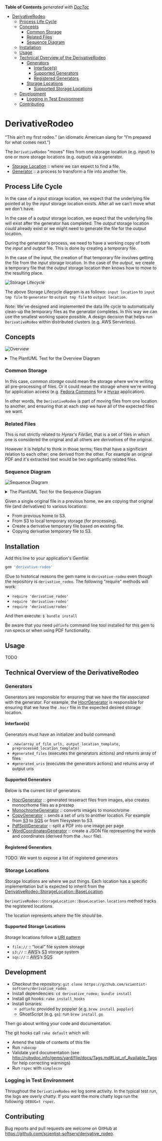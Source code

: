 <!-- START doctoc generated TOC please keep comment here to allow auto update -->
<!-- DON'T EDIT THIS SECTION, INSTEAD RE-RUN doctoc TO UPDATE -->
**Table of Contents**  *generated with [DocToc](https://github.com/thlorenz/doctoc)*

- [DerivativeRodeo](#derivativerodeo)
  - [Process Life Cycle](#process-life-cycle)
  - [Concepts](#concepts)
    - [Common Storage](#common-storage)
    - [Related Files](#related-files)
    - [Sequence Diagram](#sequence-diagram)
  - [Installation](#installation)
  - [Usage](#usage)
  - [Technical Overview of the DerivativeRodeo](#technical-overview-of-the-derivativerodeo)
    - [Generators](#generators)
      - [Interface(s)](#interfaces)
      - [Supported Generators](#supported-generators)
      - [Registered Generators](#registered-generators)
    - [Storage Locations](#storage-locations)
      - [Supported Storage Locations](#supported-storage-locations)
  - [Development](#development)
    - [Logging in Test Environment](#logging-in-test-environment)
  - [Contributing](#contributing)

<!-- END doctoc generated TOC please keep comment here to allow auto update -->

# DerivativeRodeo

“This ain’t my first rodeo.” (an idiomatic American slang for “I’m prepared for what comes next.”)

The `DerivativeRodeo` "moves" files from one storage location (e.g. *input*) to one or more storage locations (e.g. *output*) via a generator.

- [Storage Location](./lib/derivative_rodeo/storage_locations/base_location.rb) :: where we can expect to find a file.
- [Generator](./lib/derivative_rodeo/generators/base_generator.rb) :: a process to transform a file into another file.

## Process Life Cycle

In the case of a *input* storage location, we expect that the underlying file pointed at by the *input* storage location exists.  After all we can't move what we don't have.

In the case of a *output* storage location, we expect that the underlying file will exist after the generator has completed.  The *output* storage location *could* already exist or we might need to generate the file for the *output* location.

During the generator's process, we need to have a working copy of both the *input* and *output* file.  This is done by creating a temporary file.

In the case of the *input*, the creation of that temporary file involves getting the file from the *input* storage location.  In the case of the *output*, we create a temporary file that the *output* storage location then knows how to move to the resulting place.

![Storage Lifecycle](./artifacts/derivative_rodeo-generator_storage_lifecycle.png)

The above Storage Lifecycle diagram is as follows: `input location` to `input tmp file` to `generator` to `output tmp file` to `output location`.

*Note:* We've designed and implemented the data life cycle to automatically clean-up the temporary files as the generator completes.  In this way we can use the smallest working space possible.  A design decision that helps run `DerivativeRodeo` within distributed clusters (e.g. AWS Serverless).

## Concepts

![Overview](./artifacts/derivative_rodeo-overview.png)

<details>
<summary>The PlantUML Text for the Overview Diagram</summary>

```plantuml
@startuml
!theme amiga

cloud "Source 1" as S1
cloud "Source 2" as S2
cloud "Source 3" as S3

storage "IMAGEs" as IMAGEs
storage "HOCRs" as HOCRs
storage "TXTs" as TXTs

control Preprocess as G1

S1 -down-> G1
S2 -down-> G1
S3 -down-> G1

G1 -down-> IMAGEs
G1 -down-> HOCRs
G1 -down-> TXTs

control Import as I1

IMAGEs -down-> I1
HOCRs -down-> I1
TXTs -down-> I1

package FileSet as FileSet1 {
	file Image1
	file Hocr1
	file Txt1
}
package FileSet as FileSet2 {
	file Image2
	file Hocr2
	file Txt2
}

I1 -down-> FileSet1
I1 -down-> FileSet2

@enduml

```

</details>

### Common Storage

In this case, <dfn>common storage</dfn> could mean the storage where we're writing all pre-processing of files.  Or it could mean the storage where we're writing for application access (e.g. [Fedora Commons](https://fedora.lyrasis.org) for a [Hyrax](https://github.com/samvera/hyrax) application).

In other words, the `DerivativeRodeo` is part of moving files from one location to another, and ensuring that at each step we have all of the expected files we want.

### Related Files

This is not strictly related to <dfn>Hyrax's FileSet</dfn>, that is a set of files in which one is considered the original and all others are _derivatives_ of the original.

However it is helpful to think in those terms; files that have a significant relation to each other; one derived from the other.  For example an original PDF and it's extracted text would be two significantly related files.

### Sequence Diagram

![Sequence Diagram](./artifacts/derivative_rodeo-sequence-diagram.png)

<details>
<summary>The PlantUML Text for the Sequence Diagram</summary>

```plantuml
@startuml
!theme amiga

actor Instigator
database S3
control AWS
queue SQS
control SpaceStone
control DerivativeRodeo
collections From
collections To
Instigator -> S3 : "Upload bucket\nof files associated\n with FileSet"
S3 -> AWS : "AWS enqueues\nthe bucket"
AWS -> SQS : "AWS adds to SQS"
SQS -> SpaceStone : "SQS invokes\nSpaceStone method"
SpaceStone -> DerivativeRodeo : "SpaceStone calls\n DerivativeRodeo"
DerivativeRodeo --> S3 : "Request file for\ntemporary processing"
S3 --> From : "Write requested\n file to\ntemporary storage"
DerivativeRodeo <-- From
DerivativeRodeo -> To : "Generate derivative\n writing to local\n processing storage."
To --> S3 : "Write file\n to S3 Bucket"
DerivativeRodeo <-- To : "Return to DerivativeRodeo\n with generated URIs"
SpaceStone <- DerivativeRodeo : "Return generated\n URIs"
SpaceStone -> SQS : "Optionally enqueue\nfurther work"
@enduml
```
</details>

Given a single original file in a previous home, we are copying that original file (and derivatives) to various locations:

- From previous home to S3.
- From S3 to local temporary storage (for processing).
- Create a derivative temporary file based on existing file.
- Copying derivative temporary file to S3.

## Installation

Add this line to your application's Gemfile:

```ruby
gem 'derivative-rodeo'
```

(Due to historical reasons the gem name is `derivative-rodeo` even though the repository is `derivative_rodeo`.  The following "require" methods will work:

- `require 'derivative_rodeo'`
- `require 'derivative-rodeo'`
- `require 'derivative/rodeo'`

And then execute: `$ bundle install`

Be aware that you need `pdfinfo` command line tool installed for this gem to run specs or when using PDF functionality.

## Usage

TODO

## Technical Overview of the DerivativeRodeo

### Generators

Generators are responsible for ensuring that we have the file associated with the generator.  For example, the [HocrGenerator](./lib/derivative_rodeo/generators/hocr_generator.rb) is responsible for ensuring that we have the `.hocr` file in the expected desired storage location.

#### Interface(s)

Generators must have an initializer and build command:

- `.new(array_of_file_urls, output_location_template, preprocessed_location_template)`
- `#generated_files` (executes the generators actions) and returns array of files
- `#generated_uris` (executes the generators actions) and returns array of output uris

#### Supported Generators

Below is the current list of generators.

- [HocrGenerator](./lib/derivative_rodeo/generators/hocr_generator.rb) :: generated tesseract files from images, also creates monocrhome files as a prestep
- [MonochromeGenerator](./lib/derivative_rodeo/generators/monochrome_generator.rb) :: converts images to monochrome
- [CopyGenerator](./lib/derivative_rodeo/generators/copy_generator.rb) :: sends a set of uris to another location. For example from <abbr title="Simple Storage Service">S3</abbr> to <abbr title="Simple Queue Service">SQS</abbr> or from filesystem to S3.
- [PdfSplitGenerator](./lib/derivative_rodeo/generators/pdf_split_generator.rb) :: split a PDF into one image per page
- [WordCoordinatesGenerator](./lib/derivative_rodeo/generators/word_coordinates_generator.rb) :: create a JSON file representing the words and coordinates (derived from the `.hocr` file).

#### Registered Generators

TODO: We want to expose a list of registered generators

### Storage Locations

Storage locations are where we put things.  Each location has a specific implementation but is expected to inherit from the  [DerivativeRodeo::StorageLocation::BaseLocation](./lib/derivative_rodeo/storage_adapters/base_adapter.rb).

`DerivativeRodeo::StorageLocation::BaseLocation.locations` method tracks the registered locations.

The location represents where the file *should* be.

#### Supported Storage Locations

Storage locations follow a [URI pattern](https://en.wikipedia.org/wiki/Uniform_Resource_Identifier#Example_URIs)

- `file://` :: “local” file system storage
- `s3://` :: <abbr title="Amazon Web Service">AWS</abbr>’s <abbr title="Simple Storage Service">S3</abbr> storage system
- `sqs://` :: <abbr title="Amazon Web Service">AWS</abbr>’s <abbr title="Simple Queue Service">SQS</abbr>

## Development

- Checkout the repository: `git clone https://github.com/scientist-softserv/derivative_rodeo`
- Install dependencies: `cd derivative_rodeo; bundle install`
- Install git hooks: `rake install_hooks`
- Install binaries:
  - `pdfinfo`: provided by poppler (e.g. `brew install poppler`)
  - GhostScript (e.g. `gs`): run `brew install gs`

Then go about writing your code and documentation.

The git hooks call `rake default` which will:

- Amend the table of contents of this file
- Run `rubocop`
- Validate yard documentation (see http://rubydoc.info/gems/yard/file/docs/Tags.md#List_of_Available_Tags for help correcting warnings)
- Run `rspec` with `simplecov`

### Logging in Test Environment

Throughout the `DerivativeRodeo` we log some activity.  In the typical test run, the logs are overly chatty.  If you want the more chatty logs run the following: `DEBUG=t rspec`.

## Contributing

Bug reports and pull requests are welcome on GitHub at https://github.com/scientist-softserv/derivative_rodeo.
